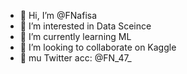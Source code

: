 - 👋 Hi, I’m @FNafisa
- 👀 I’m interested in Data Sceince 
- 🌱 I’m currently learning ML
- 🤝 I’m looking to collaborate on Kaggle
- 🐤 mu Twitter acc: @FN_47_

<!---
FNafisa/FNafisa is a ✨ special ✨ repository because its `README.md` (this file) appears on your GitHub profile.
You can click the Preview link to take a look at your changes.
--->
